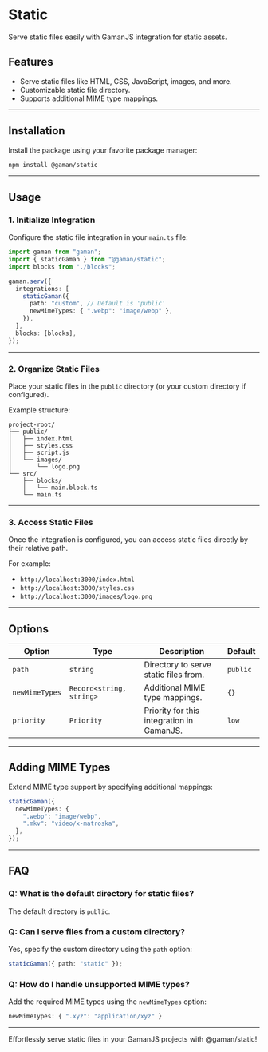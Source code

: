 # Static

Serve static files easily with GamanJS integration for static assets.

## Features

- Serve static files like HTML, CSS, JavaScript, images, and more.
- Customizable static file directory.
- Supports additional MIME type mappings.

---

## Installation

Install the package using your favorite package manager:

```bash
npm install @gaman/static
```

---

## Usage

### 1. **Initialize Integration**

Configure the static file integration in your `main.ts` file:

```ts
import gaman from "gaman";
import { staticGaman } from "@gaman/static";
import blocks from "./blocks";

gaman.serv({
  integrations: [
    staticGaman({
      path: "custom", // Default is 'public'
      newMimeTypes: { ".webp": "image/webp" },
    }),
  ],
  blocks: [blocks],
});
```

---

### 2. **Organize Static Files**

Place your static files in the `public` directory (or your custom directory if configured).

Example structure:

```plaintext
project-root/
├── public/
│   ├── index.html
│   ├── styles.css
│   ├── script.js
│   └── images/
│       └── logo.png
└── src/
    ├── blocks/
    │   └── main.block.ts
    └── main.ts
```

---

### 3. **Access Static Files**

Once the integration is configured, you can access static files directly by their relative path.

For example:

- `http://localhost:3000/index.html`
- `http://localhost:3000/styles.css`
- `http://localhost:3000/images/logo.png`

---

## Options

| Option         | Type                     | Description                               | Default  |
| -------------- | ------------------------ | ----------------------------------------- | -------- |
| `path`         | `string`                 | Directory to serve static files from.     | `public` |
| `newMimeTypes` | `Record<string, string>` | Additional MIME type mappings.            | `{}`     |
| `priority`     | `Priority`               | Priority for this integration in GamanJS. | `low`    |

---

## Adding MIME Types

Extend MIME type support by specifying additional mappings:

```ts
staticGaman({
  newMimeTypes: {
    ".webp": "image/webp",
    ".mkv": "video/x-matroska",
  },
});
```

---

## FAQ

### **Q: What is the default directory for static files?**

The default directory is `public`.

### **Q: Can I serve files from a custom directory?**

Yes, specify the custom directory using the `path` option:

```ts
staticGaman({ path: "static" });
```

### **Q: How do I handle unsupported MIME types?**

Add the required MIME types using the `newMimeTypes` option:

```ts
newMimeTypes: { ".xyz": "application/xyz" }
```

---

Effortlessly serve static files in your GamanJS projects with @gaman/static!
